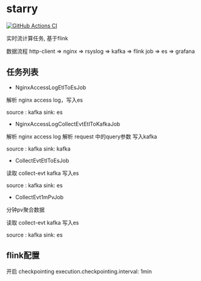 # starry

[![GitHub Actions CI][ciBadge]][ciLink]

实时流计算任务, 基于flink

数据流程
http-client => nginx => rsyslog => kafka => flink job => es => grafana

## 任务列表

* NginxAccessLogEtlToEsJob

解析 nginx access log，写入es

source : kafka
sink: es

* NginxAccessLogCollectEvtEtlToKafkaJob

解析 nginx access log
解析 request 中的query参数
写入kafka

source : kafka
sink: kafka

* CollectEvtEtlToEsJob

读取 collect-evt kafka
写入es

source : kafka
sink: es

* CollectEvt1mPvJob

分钟pv聚合数据

读取 collect-evt kafka
写入es

source : kafka
sink: es

## flink配置

开启 checkpointing
execution.checkpointing.interval: 1min



[ciBadge]: https://github.com/ligenhw/starry/workflows/CI/badge.svg
[ciLink]: https://github.com/ligenhw/starry/actions
